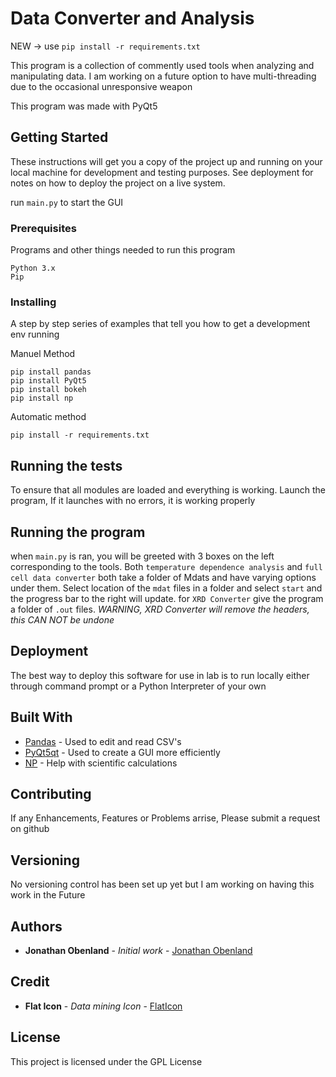 # Data Converter and Analysis


NEW -> use `pip install -r requirements.txt`

This program is a collection of commently used tools when analyzing and manipulating data. I am working on a future option to have multi-threading due to the occasional unresponsive weapon

This program was made with PyQt5


## Getting Started

These instructions will get you a copy of the project up and running on your local machine for development and testing purposes. See deployment for notes on how to deploy the project on a live system.

run `main.py` to start the GUI

### Prerequisites

Programs and other things needed to run this program
```
Python 3.x
Pip
```

### Installing

A step by step series of examples that tell you how to get a development env running

Manuel Method
```
pip install pandas 
pip install PyQt5
pip install bokeh
pip install np
```

Automatic method

```
pip install -r requirements.txt
```

## Running the tests

To ensure that all modules are loaded and everything is working. Launch the program, If it launches with no errors, it is working properly 

## Running the program

when `main.py` is ran, you will be greeted with 3 boxes on the left corresponding to the tools. Both `temperature dependence analysis` and `full cell data converter` both take a folder of Mdats and have varying options under them. Select location of the `mdat` files in a folder and select `start` and the progress bar to the right will update. for `XRD Converter` give the program a folder of `.out` files. *WARNING, XRD Converter will remove the headers, this CAN NOT be undone*

## Deployment

The best way to deploy this software for use in lab is to run locally either through command prompt or a Python Interpreter of your own

## Built With


* [Pandas](https://pandas.pydata.org/) - Used to edit and read CSV's
* [PyQt5qt](https://www.qt.io/developers/) - Used to create a GUI more efficiently
* [NP](http://cs231n.github.io/python-numpy-tutorial/) - Help with scientific calculations

## Contributing

If any Enhancements, Features or Problems arrise, Please submit a request on github

## Versioning

No versioning control has been set up yet but I am working on having this work in the Future 

## Authors

* **Jonathan Obenland** - *Initial work* - [Jonathan Obenland](https://github.com/jobenland)

## Credit
* **Flat Icon** - *Data mining Icon* - [FlatIcon](https://www.flaticon.com/authors/flat-icons)
## License

This project is licensed under the GPL License
